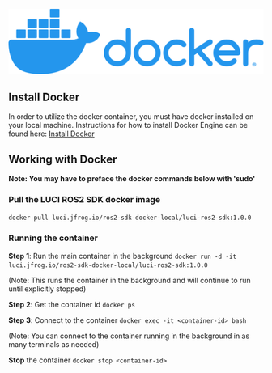 ![Docker](docker-logo.png)

## Install Docker

In order to utilize the docker container, you must have docker installed on your local machine. Instructions for how to install Docker Engine can be found here: [Install Docker](https://docs.docker.com/engine/install/)

## Working with Docker

**Note: You may have to preface the docker commands below with 'sudo'**

### Pull the LUCI ROS2 SDK docker image

`docker pull luci.jfrog.io/ros2-sdk-docker-local/luci-ros2-sdk:1.0.0`

### Running the container

**Step 1**: Run the main container in the background
`docker run -d -it luci.jfrog.io/ros2-sdk-docker-local/luci-ros2-sdk:1.0.0`

(Note: This runs the container in the background and will continue to run until explicitly stopped)

**Step 2**: Get the container id
`docker ps`

**Step 3**: Connect to the container
`docker exec -it <container-id> bash`

(Note: You can connect to the container running in the background in as many terminals as needed)

**Stop** the container
`docker stop <container-id>`
